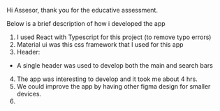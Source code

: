 Hi Assesor, thank you for the educative assessment.

Below is a brief description of how i developed the app

1. I used React with Typescript for this project (to remove typo errors)
2. Material ui was this css framework that I used for this app
3. Header:

- A single header was used to develop both the main and search bars

4. The app was interesting to develop and it took me about 4 hrs.
5. We could improve the app by having other figma design for smaller devices.
6.
